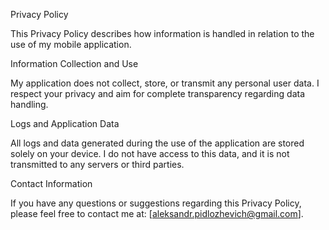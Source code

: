 Privacy Policy

This Privacy Policy describes how information is handled in relation to the use of my mobile application.

Information Collection and Use

My application does not collect, store, or transmit any personal user data. I respect your privacy and aim for complete transparency regarding data handling.

Logs and Application Data

All logs and data generated during the use of the application are stored solely on your device. I do not have access to this data, and it is not transmitted to any servers or third parties.

Contact Information

If you have any questions or suggestions regarding this Privacy Policy, please feel free to contact me at: [aleksandr.pidlozhevich@gmail.com].
